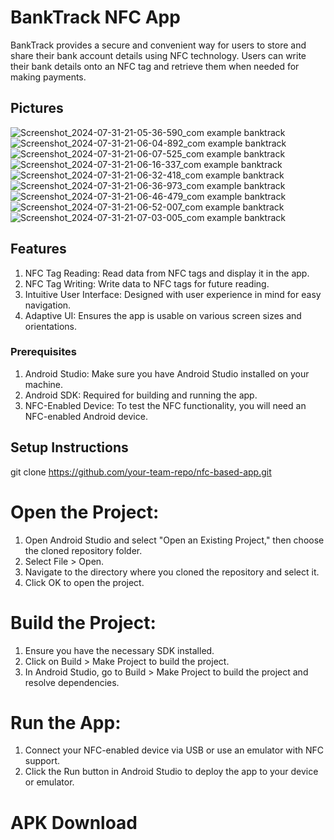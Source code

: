 # BankTrack NFC App

BankTrack provides a secure and convenient way for users to store and share their bank account details using NFC technology. Users can write their bank details onto an NFC tag and retrieve them when needed for making payments.

## Pictures
![Screenshot_2024-07-31-21-05-36-590_com example banktrack](https://github.com/user-attachments/assets/4150702c-d3cf-4355-93e0-65eae88f86e3)
![Screenshot_2024-07-31-21-06-04-892_com example banktrack](https://github.com/user-attachments/assets/3fd0a497-51ee-45b4-88a0-2653aa3ca53e)
![Screenshot_2024-07-31-21-06-07-525_com example banktrack](https://github.com/user-attachments/assets/84ba177b-e983-4981-bf46-366b4bb688e2)
![Screenshot_2024-07-31-21-06-16-337_com example banktrack](https://github.com/user-attachments/assets/919eeb4f-466c-47e1-b864-6a7b3ac77341)
![Screenshot_2024-07-31-21-06-32-418_com example banktrack](https://github.com/user-attachments/assets/1f329357-6073-4b51-a749-3a4d09049dfa)
![Screenshot_2024-07-31-21-06-36-973_com example banktrack](https://github.com/user-attachments/assets/cec55b39-62ac-45f3-a4ff-8186f853cc22)
![Screenshot_2024-07-31-21-06-46-479_com example banktrack](https://github.com/user-attachments/assets/06094323-217b-4848-8d24-1c3035a4b37b)
![Screenshot_2024-07-31-21-06-52-007_com example banktrack](https://github.com/user-attachments/assets/a2758ccd-2f13-4bc1-83ef-63588480240e)
![Screenshot_2024-07-31-21-07-03-005_com example banktrack](https://github.com/user-attachments/assets/d8d5d0b1-3125-4950-9136-cfcaa24e09db)


## Features

1. NFC Tag Reading: Read data from NFC tags and display it in the app.
2. NFC Tag Writing: Write data to NFC tags for future reading.
3. Intuitive User Interface: Designed with user experience in mind for easy navigation.
4. Adaptive UI: Ensures the app is usable on various screen sizes and orientations.

### Prerequisites

1. Android Studio: Make sure you have Android Studio installed on your machine.
2. Android SDK: Required for building and running the app.
3. NFC-Enabled Device: To test the NFC functionality, you will need an NFC-enabled Android device.

## Setup Instructions

git clone https://github.com/your-team-repo/nfc-based-app.git

# Open the Project:

1. Open Android Studio and select "Open an Existing Project," then choose the cloned repository folder.
2. Select File > Open.
3. Navigate to the directory where you cloned the repository and select it.
4. Click OK to open the project.
   
# Build the Project:

1. Ensure you have the necessary SDK installed.
2. Click on Build > Make Project to build the project.
3. In Android Studio, go to Build > Make Project to build the project and resolve dependencies.
   
# Run the App:

1. Connect your NFC-enabled device via USB or use an emulator with NFC support.
2. Click the Run button in Android Studio to deploy the app to your device or emulator.

# APK Download


